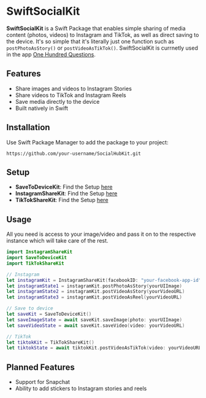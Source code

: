# SwiftSocialKit

**SwiftSocialKit** is a Swift Package that enables simple sharing of media content (photos, videos) to Instagram and TikTok, as well as direct saving to the device. It's so simple that it's literally just one function such as `postPhotoAsStory()` or `postVideoAsTikTok()`. SwiftSocialKit is currnetly used in the app [One Hundred Questions](https://100questions.club).

## Features

- Share images and videos to Instagram Stories  
- Share videos to TikTok and Instagram Reels  
- Save media directly to the device  
- Built natively in Swift  

## Installation

Use Swift Package Manager to add the package to your project:
```text
https://github.com/your-username/SocialHubKit.git
```

## Setup

* **SaveToDeviceKit**: Find the Setup [here](Sources/SaveToDeviceKit/SETUP.md)
* **InstagramShareKit**: Find the Setup [here](Sources/InstagramShareKit/SETUP.md)
* **TikTokShareKit**: Find the Setup [here](Sources/TikTokShareKit/SETUP.md)

## Usage

All you need is access to your image/video and pass it on to the respective instance which will take care of the rest.

```swift
import InstagramShareKit
import SaveToDeviceKit
import TikTokShareKit

// Instagram
let instagramKit = InstagramShareKit(facebookID: "your-facebook-app-id")
let instagramState1 = instagramKit.postPhotoAsStory(yourUIImage)
let instagramState2 = instagramKit.postVideoAsStory(yourVideoURL)
let instagramState3 = instagramKit.postVideoAsReel(yourVideoURL)

// Save to device
let saveKit = SaveToDeviceKit()
let saveImageState = await saveKit.saveImage(photo: yourUIImage)
let saveVideoState = await saveKit.saveVideo(video: yourVideoURL)

// TikTok
let tiktokKit = TikTokShareKit()
let tiktokState = await tiktokKit.postVideoAsTikTok(video: yourVideoURL, redriectURI: "your-redirect-uri")
```

## Planned Features

- Support for Snapchat  
- Ability to add stickers to Instagram stories and reels  
